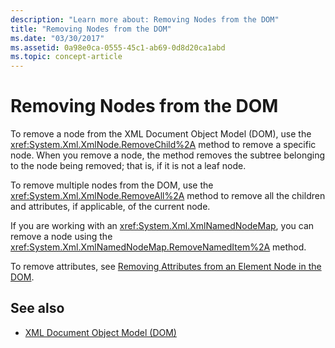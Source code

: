 ```yaml
---
description: "Learn more about: Removing Nodes from the DOM"
title: "Removing Nodes from the DOM"
ms.date: "03/30/2017"
ms.assetid: 0a98e0ca-0555-45c1-ab69-0d8d20ca1abd
ms.topic: concept-article
---
```

# Removing Nodes from the DOM

To remove a node from the XML Document Object Model (DOM), use the <xref:System.Xml.XmlNode.RemoveChild%2A> method to remove a specific node. When you remove a node, the method removes the subtree belonging to the node being removed; that is, if it is not a leaf node.  
  
 To remove multiple nodes from the DOM, use the <xref:System.Xml.XmlNode.RemoveAll%2A> method to remove all the children and attributes, if applicable, of the current node.  
  
 If you are working with an <xref:System.Xml.XmlNamedNodeMap>, you can remove a node using the <xref:System.Xml.XmlNamedNodeMap.RemoveNamedItem%2A> method.  
  
 To remove attributes, see [Removing Attributes from an Element Node in the DOM](removing-attributes-from-an-element-node-in-the-dom.md).  
  
## See also

- [XML Document Object Model (DOM)](xml-document-object-model-dom.md)
